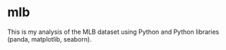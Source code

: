 # mlb
This is my analysis of the MLB dataset using Python and Python libraries (panda, matplotlib, seaborn).
